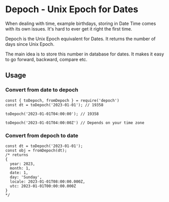 # Depoch - Unix Epoch for Dates

When dealing with time, example birthdays, storing in Date Time comes with its own issues. It's hard to ever get it right the first time.

Depoch is the Unix Epoch equivalent for Dates. It returns the number of days since Unix Epoch.

The main idea is to store this number in database for dates. It makes it easy to go forward, backward, compare etc.

## Usage

### Convert from date to depoch

```
const { toDepoch, fromDepoch } = require('depoch')
const dt = toDepoch('2023-01-01'); // 19358

toDepoch('2023-01-01T04:00:00'); // 19358

toDepoch('2023-01-01T04:00:00Z') // Depends on your time zone
```

### Convert from depoch to date
```
const dt = toDepoch('2023-01-01');
const obj = fromDepoch(dt); 
/* returns
{
  year: 2023,
  month: 1,
  date: 1,
  day: 'Sunday',
  locale: 2023-01-01T08:00:00.000Z,
  utc: 2023-01-01T00:00:00.000Z
}
*/
```




